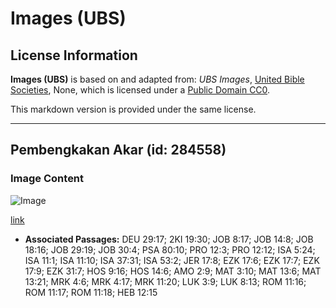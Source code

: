 # Images (UBS)

## License Information

**Images (UBS)** is based on and adapted from: _UBS Images_, [United Bible Societies](https://unitedbiblesocieties.org/), None, which is licensed under a [Public Domain CC0](https://creativecommons.org/public-domain/cc0/).

This markdown version is provided under the same license.



--------------------------------

## Pembengkakan Akar (id: 284558)

### Image Content

![Image](https://cdn.aquifer.bible/aquifer-content/resources/Media/WEB-0769_root_swelling.jpg)

[link](https://cdn.aquifer.bible/aquifer-content/resources/Media/WEB-0769_root_swelling.jpg)

* **Associated Passages:** DEU 29:17; 2KI 19:30; JOB 8:17; JOB 14:8; JOB 18:16; JOB 29:19; JOB 30:4; PSA 80:10; PRO 12:3; PRO 12:12; ISA 5:24; ISA 11:1; ISA 11:10; ISA 37:31; ISA 53:2; JER 17:8; EZK 17:6; EZK 17:7; EZK 17:9; EZK 31:7; HOS 9:16; HOS 14:6; AMO 2:9; MAT 3:10; MAT 13:6; MAT 13:21; MRK 4:6; MRK 4:17; MRK 11:20; LUK 3:9; LUK 8:13; ROM 11:16; ROM 11:17; ROM 11:18; HEB 12:15

